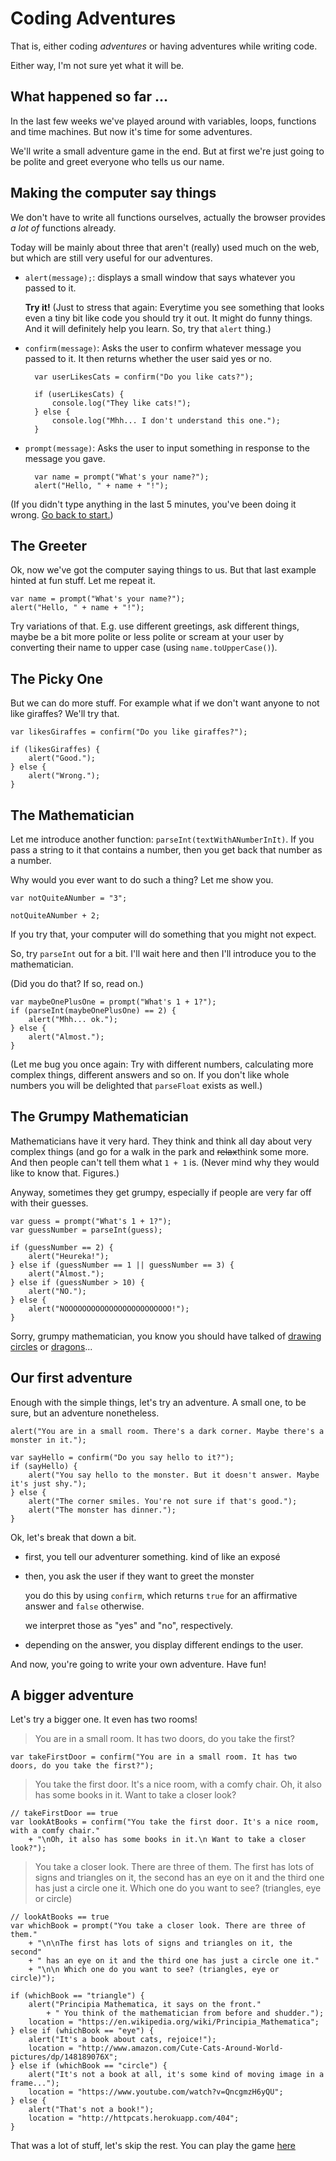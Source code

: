 # Coding Adventures

That is, either coding *adventures* or having adventures while writing
code.

Either way, I'm not sure yet what it will be.

## What happened so far ...

In the last few weeks we've played around with variables, loops, functions
and time machines. But now it's time for some adventures.

We'll write a small adventure game in the end. But at first we're just
going to be polite and greet everyone who tells us our name.

## Making the computer say things

We don't have to write all functions ourselves, actually the browser
provides *a lot of* functions already.

Today will be mainly about three that aren't (really) used much on the web,
but which are still very useful for our adventures.

* `alert(message);`: displays a small window that says whatever you passed
    to it.

    **Try it!** (Just to stress that again: Everytime you see something that
    looks even a tiny bit like code you should try it out. It might do
    funny things. And it will definitely help you learn. So, try that
    `alert` thing.)
* `confirm(message)`: Asks the user to confirm whatever message you passed
    to it. It then returns whether the user said yes or no.

        var userLikesCats = confirm("Do you like cats?");
    
        if (userLikesCats) {
            console.log("They like cats!");
        } else {
            console.log("Mhh... I don't understand this one.");
        }
* `prompt(message)`: Asks the user to input something in response to the
    message you gave.

        var name = prompt("What's your name?");
        alert("Hello, " + name + "!");

(If you didn't type anything in the last 5 minutes, you've been doing it
wrong. [Go back to start.](#making-the-computer-say-things))

## The Greeter

Ok, now we've got the computer saying things to us. But that last example
hinted at fun stuff. Let me repeat it.

    var name = prompt("What's your name?");
    alert("Hello, " + name + "!");

Try variations of that. E.g. use different greetings, ask different things,
maybe be a bit more polite or less polite or scream at your user by
converting their name to upper case (using `name.toUpperCase()`).

## The Picky One

But we can do more stuff. For example what if we don't want anyone to not
like giraffes? We'll try that.

    var likesGiraffes = confirm("Do you like giraffes?");
    
    if (likesGiraffes) {
        alert("Good.");
    } else {
        alert("Wrong.");
    }

## The Mathematician

Let me introduce another function: `parseInt(textWithANumberInIt)`. If you
pass a string to it that contains a number, then you get back that number
as a number.

Why would you ever want to do such a thing? Let me show you.

    var notQuiteANumber = "3";

    notQuiteANumber + 2;

If you try that, your computer will do something that you might not expect.

So, try `parseInt` out for a bit. I'll wait here and then I'll introduce
you to the mathematician.

(Did you do that? If so, read on.)

    var maybeOnePlusOne = prompt("What's 1 + 1?");
    if (parseInt(maybeOnePlusOne) == 2) {
        alert("Mhh... ok.");
    } else {
        alert("Almost.");
    }

(Let me bug you once again: Try with different numbers, calculating more
complex things, different answers and so on. If you don't like whole numbers
you will be delighted that `parseFloat` exists as well.)

## The Grumpy Mathematician

Mathematicians have it very hard. They think and think all day about very
complex things (and go for a walk in the park and <del>relax</del>think some
more. And then people can't tell them what `1 + 1` is. (Never mind why
they would like to know that. Figures.)

Anyway, sometimes they get grumpy, especially if people are very far off
with their guesses.

    var guess = prompt("What's 1 + 1?");
    var guessNumber = parseInt(guess);

    if (guessNumber == 2) {
        alert("Heureka!");
    } else if (guessNumber == 1 || guessNumber == 3) {
        alert("Almost.");
    } else if (guessNumber > 10) {
        alert("NO.");
    } else {
        alert("NOOOOOOOOOOOOOOOOOOOOOOOO!");
    }

Sorry, grumpy mathematician, you know you should have talked of
[drawing circles][] or [dragons][]...

[drawing circles]: https://www.youtube.com/watch?v=QncgmzH6yQU
[dragons]: https://www.youtube.com/watch?v=EdyociU35u8

## Our first adventure

Enough with the simple things, let's try an adventure. A small one, to be sure,
but an adventure nonetheless.

    alert("You are in a small room. There's a dark corner. Maybe there's a monster in it.");

    var sayHello = confirm("Do you say hello to it?");
    if (sayHello) {
        alert("You say hello to the monster. But it doesn't answer. Maybe it's just shy.");
    } else {
        alert("The corner smiles. You're not sure if that's good.");
        alert("The monster has dinner.");
    }

Ok, let's break that down a bit.

* first, you tell our adventurer something. kind of like an exposé
* then, you ask the user if they want to greet the monster

    you do this by using `confirm`, which returns `true` for an affirmative
    answer and `false` otherwise.

    we interpret those as "yes" and "no", respectively.
* depending on the answer, you display different endings to the user.

And now, you're going to write your own adventure. Have fun!

## A bigger adventure

Let's try a bigger one. It even has two rooms!

> You are in a small room. It has two doors, do you take the first?

    var takeFirstDoor = confirm("You are in a small room. It has two doors, do you take the first?");

> You take the first door. It's a nice room, with a comfy chair. Oh, it also
> has some books in it. Want to take a closer look?

    // takeFirstDoor == true
    var lookAtBooks = confirm("You take the first door. It's a nice room, with a comfy chair."
        + "\nOh, it also has some books in it.\n Want to take a closer look?");

> You take a closer look. There are three of them. The first has lots of signs
> and triangles on it, the second has an eye on it and the third one has just
> a circle one it.
> Which one do you want to see? (triangles, eye or circle)

    // lookAtBooks == true
    var whichBook = prompt("You take a closer look. There are three of them."
        + "\n\nThe first has lots of signs and triangles on it, the second"
        + " has an eye on it and the third one has just a circle one it."
        + "\n\n Which one do you want to see? (triangles, eye or circle)");

    if (whichBook == "triangle") {
        alert("Principia Mathematica, it says on the front."
            + " You think of the mathematician from before and shudder.");
        location = "https://en.wikipedia.org/wiki/Principia_Mathematica";
    } else if (whichBook == "eye") {
        alert("It's a book about cats, rejoice!");
        location = "http://www.amazon.com/Cute-Cats-Around-World-pictures/dp/148189076X";
    } else if (whichBook == "circle") {
        alert("It's not a book at all, it's some kind of moving image in a frame...");
        location = "https://www.youtube.com/watch?v=QncgmzH6yQU";
    } else {
        alert("That's not a book!");
        location = "http://httpcats.herokuapp.com/404";
    }

That was a lot of stuff, let's skip the rest. You can play the game
[here](http://codegirls.github.io/materials/first-adventure.html)
